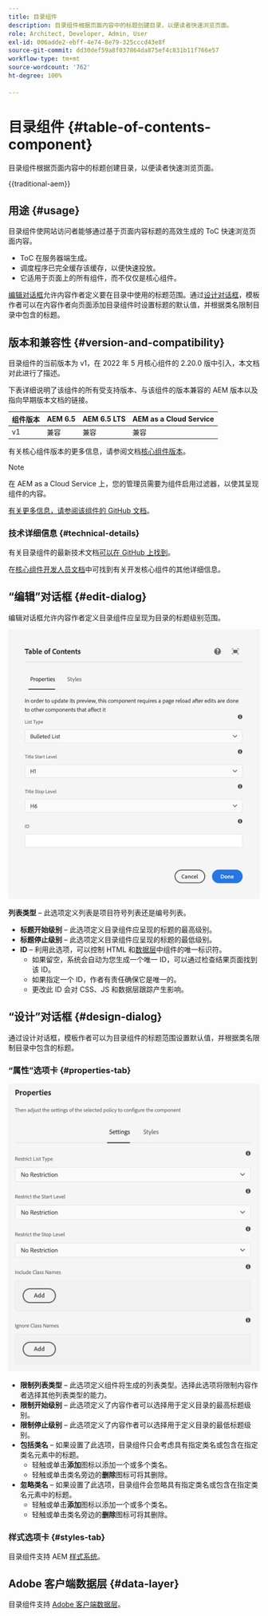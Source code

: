 ```yaml
---
title: 目录组件
description: 目录组件根据页面内容中的标题创建目录，以便读者快速浏览页面。
role: Architect, Developer, Admin, User
exl-id: 006adde2-ebff-4e74-8e79-325cccd43e8f
source-git-commit: dd30def59a8f037864da875ef4c831b11f766e57
workflow-type: tm+mt
source-wordcount: '762'
ht-degree: 100%

---
```



# 目录组件 {#table-of-contents-component}

目录组件根据页面内容中的标题创建目录，以便读者快速浏览页面。

{{traditional-aem}}

## 用途 {#usage}

目录组件使网站访问者能够通过基于页面内容标题的高效生成的 ToC 快速浏览页面内容。

* ToC 在服务器端生成。
* 调度程序已完全缓存该缓存，以便快速投放。
* 它适用于页面上的所有组件，而不仅仅是核心组件。

[编辑对话框](#edit-dialog)允许内容作者定义要在目录中使用的标题范围。通过[设计对话框](#design-dialog)，模板作者可以在内容作者向页面添加目录组件时设置标题的默认值，并根据类名限制目录中包含的标题。

## 版本和兼容性 {#version-and-compatibility}

目录组件的当前版本为 v1，在 2022 年 5 月核心组件的 2.20.0 版中引入，本文档对此进行了描述。

下表详细说明了该组件的所有受支持版本、与该组件的版本兼容的 AEM 版本以及指向早期版本文档的链接。

| 组件版本 | AEM 6.5 | AEM 6.5 LTS | AEM as a Cloud Service |
|---|---|---|---|
| v1 | 兼容 | 兼容 | 兼容 |

有关核心组件版本的更多信息，请参阅文档[核心组件版本](/help/versions.md)。

>[!NOTE]
>
>在 AEM as a Cloud Service 上，您的管理员需要为组件启用过滤器，以使其呈现组件的内容。
>
>[有关更多信息，请参阅该组件的 GitHub 文档](https://adobe.com/go/aem_cmp_tech_tableofcontents_v1_cn)。

### 技术详细信息 {#technical-details}

有关目录组件的最新技术文档[可以在 GitHub 上找到](https://adobe.com/go/aem_cmp_tech_tableofcontents_v1_cn)。

在[核心组件开发人员文档](/help/developing/overview.md)中可找到有关开发核心组件的其他详细信息。

## “编辑”对话框 {#edit-dialog}

编辑对话框允许内容作者定义目录组件应呈现为目录的标题级别范围。

![目录组件的编辑对话框](/help/assets/tableofcontents-edit.png)

**列表类型** – 此选项定义列表是项目符号列表还是编号列表。
* **标题开始级别** – 此选项定义目录组件应呈现的标题的最高级别。
* **标题停止级别** – 此选项定义目录组件应呈现的标题的最低级别。
* **ID** – 利用此选项，可以控制 HTML 和[数据层](/help/developing/data-layer/overview.md)中组件的唯一标识符。
   * 如果留空，系统会自动为您生成一个唯一 ID，可以通过检查结果页面找到该 ID。
   * 如果指定一个 ID，作者有责任确保它是唯一的。
   * 更改此 ID 会对 CSS、JS 和数据层跟踪产生影响。

## “设计”对话框 {#design-dialog}

通过设计对话框，模板作者可以为目录组件的标题范围设置默认值，并根据类名限制目录中包含的标题。

### “属性”选项卡 {#properties-tab}

![快速搜索组件的“设计”对话框](/help/assets/tableofcontents-design.png)

* **限制列表类型** – 此选项定义组件将生成的列表类型。选择此选项将限制内容作者选择其他列表类型的能力。
* **限制开始级别** – 此选项定义了内容作者可以选择用于定义目录的最高标题级别。
* **限制停止级别** – 此选项定义了内容作者可以选择用于定义目录的最低标题级别。
* **包括类名** – 如果设置了此选项，目录组件只会考虑具有指定类名或包含在指定类名元素中的标题。
   * 轻触或单击&#x200B;**添加**&#x200B;图标以添加一个或多个类名。
   * 轻触或单击类名旁边的&#x200B;**删除**&#x200B;图标可将其删除。
* **忽略类名** – 如果设置了此选项，目录组件会忽略具有指定类名或包含在指定类名元素中的标题。
   * 轻触或单击&#x200B;**添加**&#x200B;图标以添加一个或多个类名。
   * 轻触或单击类名旁边的&#x200B;**删除**&#x200B;图标可将其删除。

### 样式选项卡 {#styles-tab}

目录组件支持 AEM [样式系统](/help/get-started/authoring.md#component-styling)。

## Adobe 客户端数据层 {#data-layer}

目录组件支持 [Adobe 客户端数据层](/help/developing/data-layer/overview.md)。
